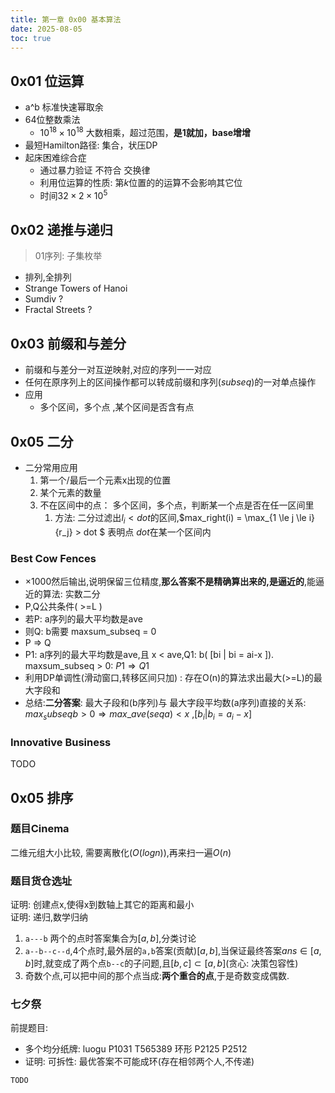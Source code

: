 ```yaml
---
title: 第一章 0x00 基本算法
date: 2025-08-05
toc: true
---
```



## 0x01 位运算

- a^b 标准快速幂取余
- 64位整数乘法 
    - $10^{18} \times 10^{18}$ 大数相乘，超过范围，**是1就加，base增增**
- 最短Hamilton路径: 集合，状压DP
- 起床困难综合症
    -   通过暴力验证 不符合 交换律
    -  利用位运算的性质: 第$k$位置的的运算不会影响其它位
    -  时间$32 \times 2 \times 10 ^5$

## 0x02 递推与递归

>  01序列: 子集枚举

- 排列,全排列
- Strange Towers of Hanoi
- Sumdiv ?
- Fractal Streets ? 

## 0x03 前缀和与差分

-  前缀和与差分一对互逆映射,对应的序列一一对应
-  任何在原序列上的区间操作都可以转成前缀和序列($sub seq$)的一对单点操作  
-  应用
    -   多个区间，多个点 ,某个区间是否含有点

## 0x05 二分


- 二分常用应用
    1. 第一个/最后一个元素x出现的位置 
    2. 某个元素的数量 
    3. 不在区间中的点： 多个区间，多个点，判断某一个点是否在任一区间里
        1. 方法: 二分过滤出$l_i < dot$的区间,$max\_right(i) = \max_{1 \le j \le i} \{r_j\} > dot $ 表明点 $dot$在某一个区间内


### Best Cow Fences

- $\times 1000$然后输出,说明保留三位精度,**那么答案不是精确算出来的,是逼近的**,能逼近的算法: 实数二分
- P,Q公共条件( >=L )
- 若P: a序列的最大平均数是ave
- 则Q: b需要 maxsum_subseq = 0
- P => Q
- P1: a序列的最大平均数是ave,且 x < ave,Q1: b( [bi | bi = ai-x ]). maxsum_subseq > 0: $P1 \Rightarrow Q1$
- 利用DP单调性(滑动窗口,转移区间只加) : 存在O(n)的算法求出最大(>=L)的最大字段和
- 总结:**二分答案**: 最大子段和(b序列)与 最大字段平均数(a序列)直接的关系: $max_subseq b > 0 \Rightarrow max\_ave(seq a) < x$ ,$[b_i | b_i = a_i - x]$ 

### Innovative Business 

TODO


## 0x05 排序

### 题目Cinema 

 二维元组大小比较, 需要离散化($O(logn)$),再来扫一遍$O(n)$

### 题目货仓选址

证明: 创建点x,使得x到数轴上其它的距离和最小  
证明: 递归,数学归纳

1. `a---b` 两个的点时答案集合为$[a,b]$,分类讨论
2. `a--b--c--d`,4个点时,最外层的`a,b`答案(贡献)$[a,b]$,当保证最终答案$ans \in [a,b]$时,就变成了两个点`b--c`的子问题,且$[b,c] \subset [a,b]$(贪心: 决策包容性)
3. 奇数个点,可以把中间的那个点当成:**两个重合的点**,于是奇数变成偶数.

### 七夕祭

前提题目: 

- 多个均分纸牌: luogu P1031 T565389 环形 P2125 P2512
- 证明: 可拆性: 最优答案不可能成环(存在相邻两个人,不传递)


```c
TODO
```